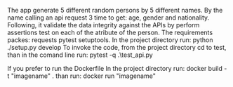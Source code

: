 The app generate 5 different random persons by 5 different names.
By the name calling an api request 3 time to get: age, gender and nationality.
Following, it validate the data integrity against the APIs by perform
assertions test on each of the atribute of the person.
The requirements packes: requests pytest setuptools.
In the project directory run: python ./setup.py develop
To invoke the code, from the project directory cd to test,
than in the comand line run: pytest -q .\test_api.py

If you prefer to run the Dockerfile
In the project directory run: docker build -t "imagename" .
than run: docker run "imagename"
